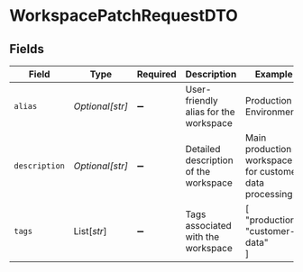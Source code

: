 # WorkspacePatchRequestDTO


## Fields

| Field                                                  | Type                                                   | Required                                               | Description                                            | Example                                                |
| ------------------------------------------------------ | ------------------------------------------------------ | ------------------------------------------------------ | ------------------------------------------------------ | ------------------------------------------------------ |
| `alias`                                                | *Optional[str]*                                        | :heavy_minus_sign:                                     | User-friendly alias for the workspace                  | Production Environment                                 |
| `description`                                          | *Optional[str]*                                        | :heavy_minus_sign:                                     | Detailed description of the workspace                  | Main production workspace for customer data processing |
| `tags`                                                 | List[*str*]                                            | :heavy_minus_sign:                                     | Tags associated with the workspace                     | [<br/>"production",<br/>"customer-data"<br/>]          |